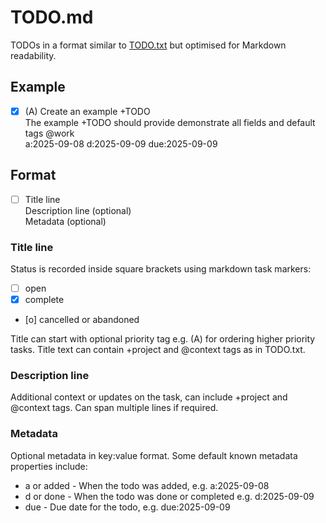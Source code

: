 # TODO.md

TODOs in a format similar to [TODO.txt](https://github.com/todotxt/todo.txt) but optimised for Markdown readability.

## Example

- [x] (A) Create an example +TODO  
  The example +TODO should provide demonstrate all fields and default tags @work  
  a:2025-09-08 d:2025-09-09 due:2025-09-09  

## Format

- [ ] Title line  
  Description line (optional)  
  Metadata (optional)  

### Title line

Status is recorded inside square brackets using markdown task markers:

- [ ] open
- [x] complete
- [o] cancelled or abandoned

Title can start with optional priority tag e.g. (A) for ordering higher priority tasks.
Title text can contain +project and @context tags as in TODO.txt. 

### Description line

Additional context or updates on the task, can include +project and @context
tags. Can span multiple lines if required.

### Metadata

Optional metadata in key:value format. Some default known metadata properties
include:

- a or added - When the todo was added, e.g. a:2025-09-08
- d or done - When the todo was done or completed e.g. d:2025-09-09
- due - Due date for the todo, e.g. due:2025-09-09
